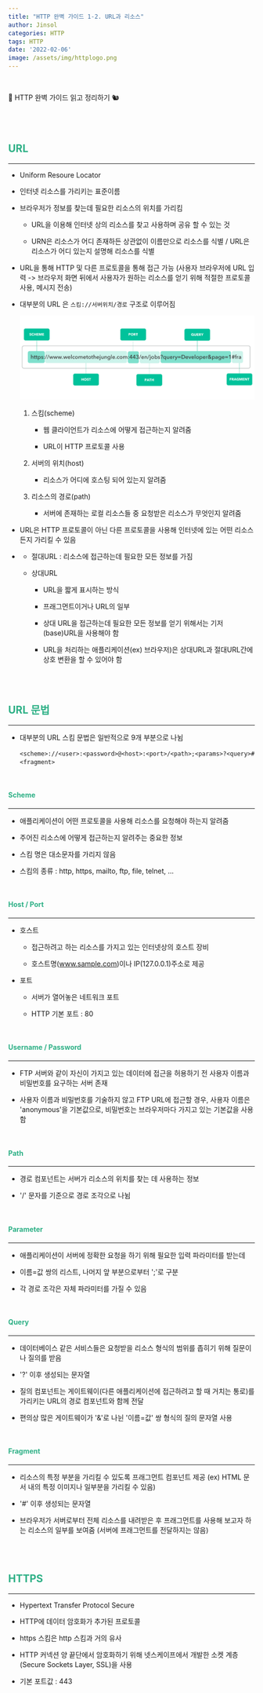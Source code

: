 ```yaml
---
title: "HTTP 완벽 가이드 1-2. URL과 리소스"
author: Jinsol
categories: HTTP
tags: HTTP
date: '2022-02-06'
image: /assets/img/httplogo.png
---
```


<br>

📘 HTTP 완벽 가이드 읽고 정리하기 🐿︎

<br>
<br>

## <span style="color:#2EB086">**URL**</span>
<hr>

- Uniform Resoure Locator

- 인터넷 리소스를 가리키는 표준이름

- 브라우저가 정보를 찾는데 필요한 리소스의 위치를 가리킴

    - URL을 이용해 인터넷 상의 리소스를 찾고 사용하며 공유 할 수 있는 것

    - URN은 리소스가 어디 존재하든 상관없이 이름만으로 리소스를 식별 / URL은 리소스가 어디 있는지 설명해 리소스를 식별

- URL을 통해 HTTP 및 다른 프로토콜을 통해 접근 가능 (사용자 브라우저에 URL 입력 -> 브라우저 화면 뒤에서 사용자가 원하는 리소스를 얻기 위해 적절한 프로토콜 사용, 메시지 전송)

-  대부분의 URL 은 `스킴://서버위치/경로` 구조로 이루어짐

    ![](/assets/img/http_url.png)

    1. 스킴(scheme)
        
        - 웹 클라이언트가 리소스에 어떻게 접근하는지 알려줌

        - URL이 HTTP 프로토콜 사용

    2. 서버의 위치(host)

        - 리소스가 어디에 호스팅 되어 있는지 알려줌

    3. 리소스의 경로(path)

        - 서버에 존재하는 로컬 리소스들 중 요청받은 리소스가 무엇인지 알려줌 

- URL은 HTTP 프로토콜이 아닌 다른 프로토콜을 사용해 인터넷에 있는 어떤 리소스든지 가리킬 수 있음

-   - 절대URL : 리소스에 접근하는데 필요한 모든 정보를 가짐

    - 상대URL
    
        - URL을 짧게 표시하는 방식

        - 프래그먼트이거나 URL의 일부

        - 상대 URL을 접근하는데 필요한 모든 정보를 얻기 위해서는 기저(base)URL을 사용해야 함

        - URL을 처리하는 애플리케이션(ex) 브라우저)은 상대URL과 절대URL간에 상호 변환을 할 수 있어야 함

<br>
<br>

## <span style="color:#2EB086">**URL 문법**</span>
<hr>

- 대부분의 URL 스킴 문법은 일반적으로 9개 부분으로 나뉨

    `<scheme>://<user>:<password>@<host>:<port>/<path>;<params>?<query>#<fragment>`

<br>

#### <span style="color:#2EB086">**Scheme**</span>
<hr>

- 애플리케이션이 어떤 프로토콜을 사용해 리소스를 요청해야 하는지 알려줌

- 주어진 리소스에 어떻게 접근하는지 알려주는 중요한 정보

- 스킴 명은 대소문자를 가리지 않음

- 스킴의 종류 : http, https, mailto, ftp, file, telnet, ...

<br>

#### <span style="color:#2EB086">**Host / Port**</span>
<hr>

- 호스트 

    - 접근하려고 하는 리소스를 가지고 있는 인터넷상의 호스트 장비

    - 호스트명(www.sample.com)이나 IP(127.0.0.1)주소로 제공

- 포트

    - 서버가 열어놓은 네트워크 포트

    - HTTP 기본 포트 : 80

<br>

#### <span style="color:#2EB086">**Username / Password**</span>
<hr>

- FTP 서버와 같이 자신이 가지고 있는 데이터에 접근을 허용하기 전 사용자 이름과 비밀번호를 요구하는 서버 존재

- 사용자 이름과 비밀번호를 기술하지 않고 FTP URL에 접근할 경우, 사용자 이름은 'anonymous'을 기본값으로, 비밀번호는 브라우저마다 가지고 있는 기본값을 사용함

<br>

#### <span style="color:#2EB086">**Path**</span>
<hr>

- 경로 컴포넌트는 서버가 리소스의 위치를 찾는 데 사용하는 정보

- '/' 문자를 기준으로 경로 조각으로 나뉨

<br>

#### <span style="color:#2EB086">**Parameter**</span>
<hr>

- 애플리케이션이 서버에 정확한 요청을 하기 위해 필요한 입력 파라미터를 받는데 

- 이름=값 쌍의 리스트, 나머지 앞 부분으로부터 ';'로 구분

- 각 경로 조각은 자체 파라미터를 가질 수 있음

<br>

#### <span style="color:#2EB086">**Query**</span>
<hr>

- 데이터베이스 같은 서비스들은 요청받을 리소스 형식의 범위를 좁히기 위해 질문이나 질의를 받음

- '?' 이후 생성되는 문자열

- 질의 컴포넌트는 게이트웨이(다른 애플리케이션에 접근하려고 할 때 거치는 통로)를 가리키는 URL의 경로 컴포넌트와 함께 전달

- 편의상 많은 게이트웨이가 '&'로 나뉜 '이름=값' 쌍 형식의 질의 문자열 사용

<br>

#### <span style="color:#2EB086">**Fragment**</span>
<hr>

- 리소스의 특정 부분을 가리킬 수 있도록 프래그먼트 컴포넌트 제공 (ex) HTML 문서 내의 특정 이미지나 일부분을 가리킬 수 있음)

- '#' 이후 생성되는 문자열

- 브라우저가 서버로부터 전체 리소스를 내려받은 후 프래그먼트를 사용해 보고자 하는 리소스의 일부를 보여줌 (서버에 프래그먼트를 전달하지는 않음)

<br>
<br>

## <span style="color:#2EB086">**HTTPS**</span>
<hr>

- Hypertext Transfer Protocol Secure

- HTTP에 데이터 암호화가 추가된 프로토콜

- https 스킴은 http 스킴과 거의 유사

- HTTP 커넥션 양 끝단에서 암호화하기 위해 넷스케이프에서 개발한 소켓 계층(Secure Sockets Layer, SSL)을 사용

- 기본 포트값 : 443